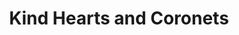---
title: "Kind Hearts and Coronets"
year: 1949
rating: 3.5
stars: "★★★½"
rewatched: false
permalink: "kind-hearts-and-coronets"
watched_on: 2020-08-22
---